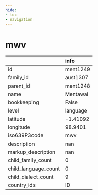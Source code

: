 ```yaml
---
hide:
- toc
- navigation
---
```

# mwv
|                      | info     |
|:---------------------|:---------|
| id                   | ment1249 |
| family_id            | aust1307 |
| parent_id            | ment1248 |
| name                 | Mentawai |
| bookkeeping          | False    |
| level                | language |
| latitude             | -1.41092 |
| longitude            | 98.9401  |
| iso639P3code         | mwv      |
| description          | nan      |
| markup_description   | nan      |
| child_family_count   | 0        |
| child_language_count | 0        |
| child_dialect_count  | 9        |
| country_ids          | ID       |